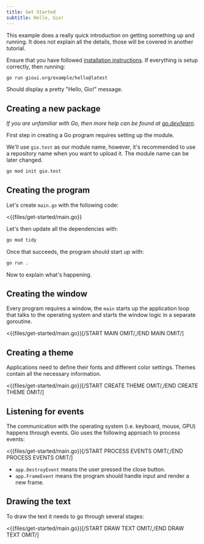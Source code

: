 ```yaml
---
title: Get Started
subtitle: Hello, Gio!
---
```


This example does a really quick introduction on getting something up and
running. It does not explain all the details, those will be covered in
another tutorial.

Ensure that you have followed [installation instructions](/doc/install).
If everything is setup correctly, then running:

``` sh
go run gioui.org/example/hello@latest
```

Should display a pretty "Hello, Gio!" message.

## Creating a new package

_If you are unfamiliar with Go, then more help can be found at [go.dev/learn](https://go.dev/learn/)._

First step in creating a Go program requires setting up the module.

We'll use `gio.test` as our module name, however, it's recommended to use a
repository name when you want to upload it. The module name can be later changed.

``` sh
go mod init gio.test
```

## Creating the program

Let's create `main.go` with the following code:

<{{files/get-started/main.go}}

Let's then update all the dependencies with:

``` sh
go mod tidy
```

Once that succeeds, the program should start up with:

``` sh
go run .
```

Now to explain what's happening.

## Creating the window

Every program requires a window, the `main` starts up the application loop that
talks to the operating system and starts the window logic in a separate
goroutine.

<{{files/get-started/main.go}}[/START MAIN OMIT/,/END MAIN OMIT/]

## Creating a theme

Applications need to define their fonts and different color settings.
Themes contain all the necessary information.

<{{files/get-started/main.go}}[/START CREATE THEME OMIT/,/END CREATE THEME OMIT/]

## Listening for events

The communication with the operating system (i.e. keyboard, mouse, GPU) happens
through events. Gio uses the following approach to process events:

<{{files/get-started/main.go}}[/START PROCESS EVENTS OMIT/,/END PROCESS EVENTS OMIT/]

* `app.DestroyEvent` means the user pressed the close button.
* `app.FrameEvent` means the program should handle input and render a new
frame.

## Drawing the text

To draw the text it needs to go through several stages:

<{{files/get-started/main.go}}[/START DRAW TEXT OMIT/,/END DRAW TEXT OMIT/]
